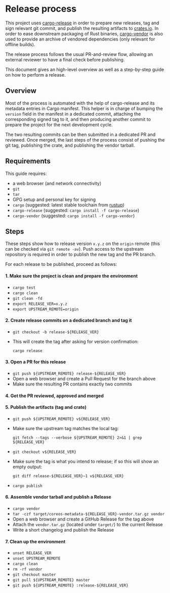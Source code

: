 # Release process

This project uses [cargo-release][cargo-release] in order to prepare new releases, tag and sign relevant git commit, and publish the resulting artifacts to [crates.io][crates-io].
In order to ease downstream packaging of Rust binaries, [cargo-vendor][cargo-vendor] is also used to provide an archive of vendored dependencies (only relevant for offline builds).

The release process follows the usual PR-and-review flow, allowing an external reviewer to have a final check before publishing.

This document gives an high-level overview as well as a step-by-step guide on how to perform a release.

## Overview

Most of the process is automated with the help of cargo-release and its metadata entries in Cargo manifest.
This helper is in charge of bumping the `version` field in the manifest in a dedicated commit, attaching the corresponding signed tag to it, and then producing another commit to prepare the project for the next development cycle.

The two resulting commits can be then submitted in a dedicated PR and reviewed.
Once merged, the last steps of the process consist of pushing the git tag, publishing the crate, and publishing the vendor tarball.

## Requirements

This guide requires:

 * a web browser (and network connectivity)
 * `git`
 * `tar`
 * GPG setup and personal key for signing
 * `cargo` (suggested: latest stable toolchain from [rustup][rustup])
 * `cargo-release` (suggested: `cargo install -f cargo-release`)
 * `cargo-vendor` (suggested: `cargo install -f cargo-vendor`)

## Steps

These steps show how to release version `x.y.z` on the `origin` remote (this can be checked via `git remote -av`).
Push access to the upstream repository is required in order to publish the new tag and the PR branch.

For each release to be published, proceed as follows:

#### 1. Make sure the project is clean and prepare the environment

* `cargo test`
* `cargo clean`
* `git clean -fd`
* `export RELEASE_VER=x.y.z`
* `export UPSTREAM_REMOTE=origin`

#### 2. Create release commits on a dedicated branch and tag it

* `git checkout -b release-${RELEASE_VER}`
* This will create the tag after asking for version confirmation:

  `cargo release`

#### 3. Open a PR for this release

* `git push ${UPSTREAM_REMOTE} release-${RELEASE_VER}`
* Open a web browser and create a Pull Request for the branch above
* Make sure the resulting PR contains exactly two commits

#### 4. Get the PR reviewed, approved and merged

#### 5. Publish the artifacts (tag and crate)

* `git push ${UPSTREAM_REMOTE} v${RELEASE_VER}`
* Make sure the upstream tag matches the local tag:

    `git fetch --tags --verbose ${UPSTREAM_REMOTE} 2>&1 | grep ${RELEASE_VER}`
* `git checkout v${RELEASE_VER}`
* Make sure the tag is what you intend to release; if so this will show an empty output:

    `git diff release-${RELEASE_VER}~1 v${RELEASE_VER}`
* `cargo publish`

#### 6. Assemble vendor tarball and publish a Release

* `cargo vendor`
* `tar -czf target/coreos-metadata-${RELEASE_VER}-vendor.tar.gz vendor`
* Open a web browser and create a GitHub Release for the tag above
* Attach the `vendor.tar.gz` (located under `target/`) to the current Release
* Write a short changelog and publish the Release

#### 7. Clean up the environment

* `unset RELEASE_VER`
* `unset UPSTREAM_REMOTE`
* `cargo clean`
* `rm -rf vendor`
* `git checkout master`
* `git pull ${UPSTREAM_REMOTE} master`
* `git push ${UPSTREAM_REMOTE} :release-${RELEASE_VER}`

[cargo-release]: https://github.com/sunng87/cargo-release
[cargo-vendor]: https://github.com/alexcrichton/cargo-vendor
[rustup]: https://rustup.rs/
[crates-io]: https://crates.io/
